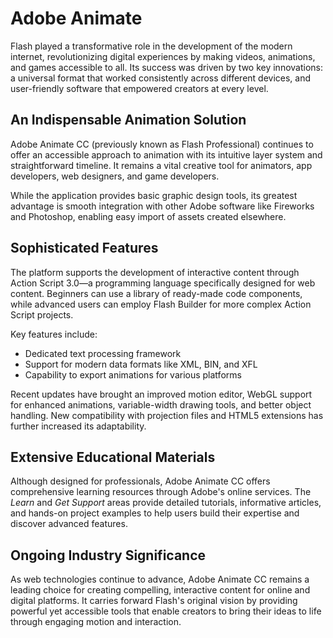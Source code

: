 # Adobe Animate
Flash played a transformative role in the development of the modern internet, revolutionizing digital experiences by making videos, animations, and games accessible to all. Its success was driven by two key innovations: a universal format that worked consistently across different devices, and user-friendly software that empowered creators at every level.

## **An Indispensable Animation Solution**

Adobe Animate CC (previously known as Flash Professional) continues to offer an accessible approach to animation with its intuitive layer system and straightforward timeline. It remains a vital creative tool for animators, app developers, web designers, and game developers.

While the application provides basic graphic design tools, its greatest advantage is smooth integration with other Adobe software like Fireworks and Photoshop, enabling easy import of assets created elsewhere.



## **Sophisticated Features**

The platform supports the development of interactive content through Action Script 3.0—a programming language specifically designed for web content. Beginners can use a library of ready-made code components, while advanced users can employ Flash Builder for more complex Action Script projects.

Key features include:
- Dedicated text processing framework
- Support for modern data formats like XML, BIN, and XFL
- Capability to export animations for various platforms

Recent updates have brought an improved motion editor, WebGL support for enhanced animations, variable-width drawing tools, and better object handling. New compatibility with projection files and HTML5 extensions has further increased its adaptability.

## **Extensive Educational Materials**

Although designed for professionals, Adobe Animate CC offers comprehensive learning resources through Adobe's online services. The *Learn* and *Get Support* areas provide detailed tutorials, informative articles, and hands-on project examples to help users build their expertise and discover advanced features.

## **Ongoing Industry Significance**

As web technologies continue to advance, Adobe Animate CC remains a leading choice for creating compelling, interactive content for online and digital platforms. It carries forward Flash's original vision by providing powerful yet accessible tools that enable creators to bring their ideas to life through engaging motion and interaction.
